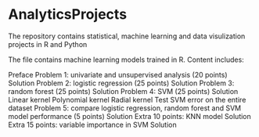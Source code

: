 # AnalyticsProjects
The repository contains statistical, machine learning and data visulization projects in R and Python

The file contains machine learning models trained in R. Content includes:

Preface
Problem 1: univariate and unsupervised analysis (20 points)
Solution
Problem 2: logistic regression (25 points)
Solution
Problem 3: random forest (25 points)
Solution
Problem 4: SVM (25 points)
Solution
Linear kernel
Polynomial kernel
Radial kernel
Test SVM error on the entire dataset
Problem 5: compare logistic regression, random forest and SVM model performance (5 points)
Solution
Extra 10 points: KNN model
Solution
Extra 15 points: variable importance in SVM
Solution
